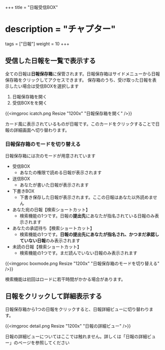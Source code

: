 +++
title = "日報受信BOX"
# description = "チャプター"
tags = ["日報"]
weight = 10
+++

## 受信した日報を一覧で表示する

全ての日報は**日報保存箱**に保管されます。日報保存箱はサイドメニューから日報保存箱をクリックしてアクセスできます。
保存箱のうち、受け取った日報を表示したい場合は受信BOXを選択します

1. 日報保存箱を開く
1. 受信BOXをを開く

{{<imgproc icatch.png Resize "1200x" "日報保存箱を開く" />}}

カード風に表示されているものが日報です。このカードをクリックすることで日報の詳細画面へ切り替わります。

### 日報保存箱のモードを切り替える

日報保存箱には次のモードが用意されています

- 受信BOX
  - あなたの権限で読める日報が表示されます
- 送信BOX
  - あなたが書いた日報が表示されます
- 下書きBOX
  - 下書き保存した日報が表示されます。ここの日報はあなた以外読めません
- あなた宛の日報【検索ショートカット】
  - 検索機能の1つです。日報の**提出先**にあなたが指名されている日報のみ表示されます
- あなたの承認待ち【検索ショートカット】
  - 検索機能の1つです。**日報の提出先にあなたが指名され、かつまだ承認していない日報**のみ表示されます
- 未読の日報【検索ショートカット】
  - 検索機能の1つです。まだ読んでいない日報のみ表示されます

{{<imgproc boxmode.png Resize "1200x" "日報保存箱のモードを切り替える" />}}

検索機能は初回はロードに若干時間がかかる場合があります。

## 日報をクリックして詳細表示する

日報保存箱から1つの日報をクリックすると、日報詳細ビューに切り替わります。

{{<imgproc detail.png Resize "1200x" "日報の詳細ビュー" />}}

日報の詳細ビューについてはここでは触れません。詳しくは「日報の詳細ビュー」のページを参照してください
